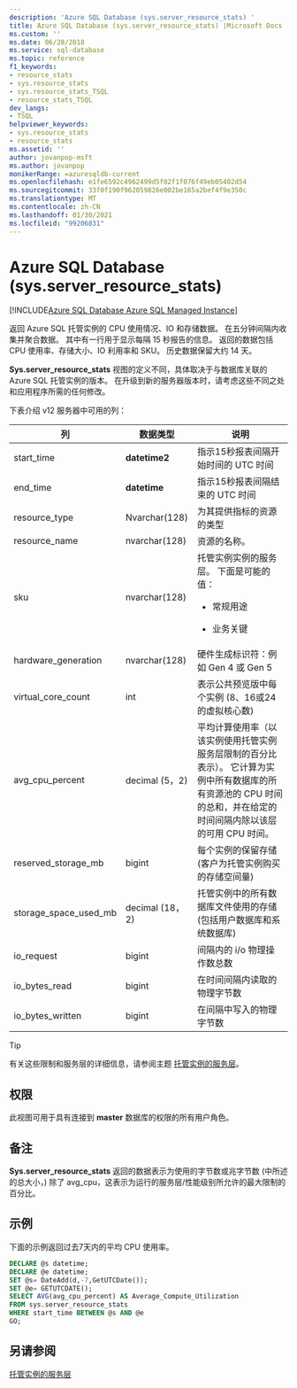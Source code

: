 ```yaml
---
description: 'Azure SQL Database (sys.server_resource_stats) '
title: Azure SQL Database (sys.server_resource_stats) |Microsoft Docs
ms.custom: ''
ms.date: 06/28/2018
ms.service: sql-database
ms.topic: reference
f1_keywords:
- resource_stats
- sys.resource_stats
- sys.resource_stats_TSQL
- resource_stats_TSQL
dev_langs:
- TSQL
helpviewer_keywords:
- sys.resource_stats
- resource_stats
ms.assetid: ''
author: jovanpop-msft
ms.author: jovanpop
monikerRange: =azuresqldb-current
ms.openlocfilehash: e1fe6592c4962499d5f02f1f076f49eb05402d54
ms.sourcegitcommit: 33f0f190f962059826e002be165a2bef4f9e350c
ms.translationtype: MT
ms.contentlocale: zh-CN
ms.lasthandoff: 01/30/2021
ms.locfileid: "99206831"
---
```

# <a name="sysserver_resource_stats-azure-sql-database"></a>Azure SQL Database (sys.server_resource_stats) 
[!INCLUDE[Azure SQL Database Azure SQL Managed Instance](../../includes/applies-to-version/asdb-asdbmi.md)]

返回 Azure SQL 托管实例的 CPU 使用情况、IO 和存储数据。 在五分钟间隔内收集并聚合数据。 其中有一行用于显示每隔 15 秒报告的信息。 返回的数据包括 CPU 使用率、存储大小、IO 利用率和 SKU。 历史数据保留大约 14 天。

**Sys.server_resource_stats** 视图的定义不同，具体取决于与数据库关联的 Azure SQL 托管实例的版本。 在升级到新的服务器版本时，请考虑这些不同之处和应用程序所需的任何修改。
 
  
 下表介绍 v12 服务器中可用的列：  
  
|列|数据类型|说明|  
|----------------------------|---------------|-----------------|  
|start_time|**datetime2**|指示15秒报表间隔开始时间的 UTC 时间|  
|end_time|**datetime**|指示15秒报表间隔结束的 UTC 时间|
|resource_type|Nvarchar(128)|为其提供指标的资源的类型|
|resource_name|nvarchar(128)|资源的名称。|
|sku|nvarchar(128)|托管实例实例的服务层。 下面是可能的值： <br><ul><li>常规用途</li></ul><ul><li>业务关键</li></ul>|
|hardware_generation|nvarchar(128)|硬件生成标识符：例如 Gen 4 或 Gen 5|
|virtual_core_count|int|表示公共预览版中每个实例 (8、16或24的虚拟核心数) |
|avg_cpu_percent|decimal (5，2) |平均计算使用率（以该实例使用托管实例服务层限制的百分比表示）。 它计算为实例中所有数据库的所有资源池的 CPU 时间的总和，并在给定的时间间隔内除以该层的可用 CPU 时间。|
|reserved_storage_mb|bigint|每个实例的保留存储 (客户为托管实例购买的存储空间量) |
|storage_space_used_mb|decimal (18，2) |托管实例中的所有数据库文件使用的存储 (包括用户数据库和系统数据库) |
|io_request|bigint|间隔内的 i/o 物理操作数总数|
|io_bytes_read|bigint|在时间间隔内读取的物理字节数|
|io_bytes_written|bigint|在间隔中写入的物理字节数|

 
> [!TIP]  
>  有关这些限制和服务层的详细信息，请参阅主题 [托管实例的服务层](/azure/sql-database/sql-database-managed-instance#managed-instance-service-tiers)。  
    
## <a name="permissions"></a>权限  
 此视图可用于具有连接到 **master** 数据库的权限的所有用户角色。  
  
## <a name="remarks"></a>备注  
 **Sys.server_resource_stats** 返回的数据表示为使用的字节数或兆字节数 (中所述的总大小，) 除了 avg_cpu，这表示为运行的服务层/性能级别所允许的最大限制的百分比。  
 
## <a name="examples"></a>示例  
下面的示例返回过去7天内的平均 CPU 使用率。  
  
```sql  
DECLARE @s datetime;  
DECLARE @e datetime;  
SET @s= DateAdd(d,-7,GetUTCDate());  
SET @e= GETUTCDATE();  
SELECT AVG(avg_cpu_percent) AS Average_Compute_Utilization   
FROM sys.server_resource_stats   
WHERE start_time BETWEEN @s AND @e  
GO;
```  
    
## <a name="see-also"></a>另请参阅  
 [托管实例的服务层](/azure/sql-database/sql-database-managed-instance#managed-instance-service-tiers)

